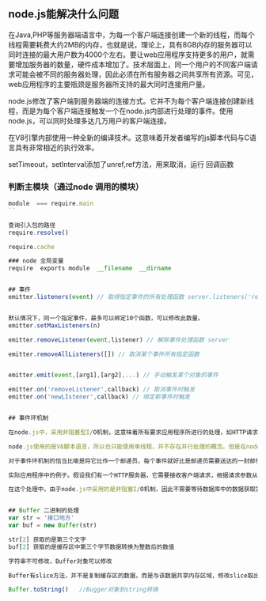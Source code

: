## node.js能解决什么问题 

在Java,PHP等服务器端语言中，为每一个客户端连接创建一个新的线程，而每个线程需要耗费大约2MB的内存，也就是说，理论上，具有8GB内存的服务器可以同时连接的最大用户数为4000个左右。要让web应用程序支持更多的用户，就需要增加服务器的数量，硬件成本增加了。技术层面上，同一个用户的不同客户端请求可能会被不同的服务器处理，因此必须在所有服务器之间共享所有资源。可见，web应用程序的主要瓶颈是服务器所支持的最大同时连接用户量。 

node.js修改了客户端到服务器端的连接方式。它并不为每个客户端连接创建新线程，而是为每个客户端连接触发一个在node.js内部进行处理的事件。使用node.js，可以同时处理多达几万用户的客户端连接。

在V8引擎内部使用一种全新的编译技术。这意味着开发者编写的js脚本代码与C语言具有非常相近的执行效率。 


setTimeout，setInterval添加了unref,ref方法，用来取消，运行 回调函数 

### 判断主模块（通过node 调用的模块）
````js
module  === require.main 
``

查询引入包的路径
require.resolve() 

require.cache 

### node 全局变量 
require  exports module  __filename  __dirname


## 事件 
emitter.listeners(event) // 取得指定事件的所有处理函数 server.listeners('request')


默认情况下，同一个指定事件，最多可以绑定10个函数，可以修改此数量。
emitter.setMaxListeners(n)

emitter.removeListener(event,listener) // 解除事件处理函数 server

emitter.removeAllListeners([]) // 取消某个事件所有指定函数


emitter.emit(event,[arg1],[arg2],...) // 手动触发某个对象的事件 

emitter.on('removeListener',callback) // 取消事件时触发
emitter.on('newLIstener',callback) // 绑定新事件时触发 


## 事件环机制   

在node.js中，采用非阻塞型I/O机制，这意味着所有要求应用程序所进行的处理，如HTTP请求，数据库查询，文件的输入/输出等，都不会再处理结束之前阻碍其他处理的进行，也就是说，这些处理都是独立进行的，当处理结束时，会触发一个回调事件，也就是说，在node.js中，我们所要编写的是各种I/O事件的回调函数中的处理。 

node.js使用的是V8脚本语言，所以也只能使用单线程，并不存在并行处理的概念。但是在node.js中使用的是非阻塞型I/0，所以node.js对于每个回调函数的执行速度很快，因为并不需要等待任何I/O处理的结束

对于事件环机制的恰当比喻是将它比作一个邮递员，每个事件就好比是邮递员需要送达的一封邮件，他手上有大量需要依序送达的邮件，而他需要按照指定路线来送达这些邮件，而回调函数就好比这些路线，由于邮递员只有一双腿，所以他每次只能按照指定路线来送达一封邮件，也就是说，他每次只能处理一个回调函数。在他按照某条指定路线送达某封邮件的图中，可能有人会给他新的邮件，这就是代码中要求他处理的新的事件。这种情况下啊，邮递员将会转而处理新的事件（包括触发事件，初始化该事件的回调函数等），在该事件处理完毕后，转而送达原本要送达的邮件，也就是说，在回调函数的执行过程中，他讲转而处理新的事件，在该事件处理完毕之后，转而继续处理原回调函数。这种环状处理机制，在node.js中称为事件环机制。 

实际应用程序中的例子。假设我们有一个HTTP服务器，它需要接收客户端请求，根据请求参数从数据库中获取一些数据，然后返回给用户。首先，用户在页面上向服务器发出一个客户端请求，触发HTTP服务器对象的一个request事件，在事件回调函数（命名为callbackA）中处理该请求，根据请求参数来决定从数据库中获取哪些数据，然后想数据库中发出获取数据的请求，并将另一个函数（命名为callbackB)指定为当数据库获取到数据时触发的response事件的回调函数。当向数据库发出获取数据的请求后，就可以继续执行callbackA回调函数中的后续代码。当数据库中数据获取完毕后将触发数据库对象的response事件，调用callbackB回调函数将数据返回给用户 

在这个处理中，由于node.js中采用的是非阻塞I/O机制，因此不需要等待数据库中的数据获取完毕才能继续执行callbackA回调函数中的后续代码，而是为数据库对象绑定一个新的事件并初始化该事件的事件回调函数 


## Buffer 二进制的处理 
var str = '接口地方'
var buf = new Buffer(str) 

str[2] 获取的是第三个文字 
buf[2] 获取的是缓存区中第三个字节数据转换为整数后的数值  

字符串不可修改，Buffer对象可以修改 

Buffer有slice方法，并不是复制缓存区的数据，而是与该数据共享内存区域，修改slice取出的数据，缓存区数据也被修改。 

Buffer.toString()   //Bugger对象到string转换 